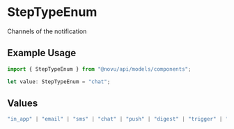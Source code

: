 # StepTypeEnum

Channels of the notification

## Example Usage

```typescript
import { StepTypeEnum } from "@novu/api/models/components";

let value: StepTypeEnum = "chat";
```

## Values

```typescript
"in_app" | "email" | "sms" | "chat" | "push" | "digest" | "trigger" | "delay" | "custom"
```